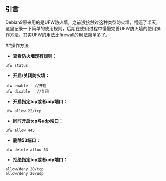 ## 引言
Debian9原来用的是UFW防火墙，之前没接触过这种类型防火墙，懵逼了半天，这里记录一下简单的使用规则，后期在使用过程中慢慢完善UFW防火墙的使用操作方法。其实UFW的用法比firewall的用法简单多了。

##操作方法

* **查看防火墙现有规则：**
``` shell
ufw status
```

* **开启/关闭防火墙：**
``` shell
ufw enable   //开启
ufw disable   //关闭
```

* **开启指定tcp或者udp端口：**
``` shell
ufw allow 22/tcp
```

* **同时开启tcp与udp端口：**
``` shell
ufw allow 445
```

* **删除53端口：**
``` shell
ufw delete allow 53
```

* **拒绝指定tcp或者udp端口：**
``` shell
allow/deny 20/tcp
allow/deny 20/udp
```
